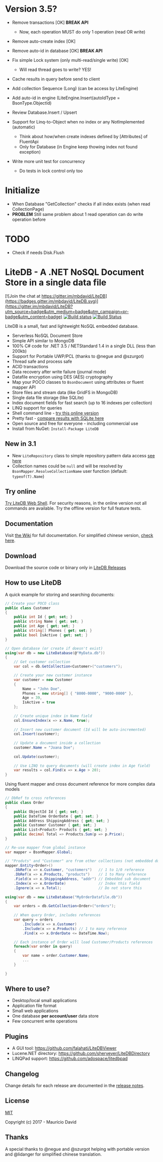 # Version 3.5?

- Remove transactions [OK] **BREAK API**
    * Now, each operation MUST do only 1 operation (read OR write)
- Remove auto-create index [OK]
- Remove auto-id in database [OK] **BREAK API**
- Fix simple Lock system (only multi-read/single write) [OK]
    * Will read thread goes to write? YES!
- Cache results in query before send to client
- Add collection Sequence (Long) (can be access by LiteEngine)
- Add auto-id in engine (LiteEngine.Insert(autoIdType = BsonType.ObjectId)
- Review Database.Insert / Upsert
- Support for Linq-to-Object when no index or any NotImplemented (automatic)
    * Think about how/when create indexes defined by [Attributes] of FluentApi
    * Only for Database (in Engine keep thowing index not found exception)
    
- Write more unit test for concurrency
    * Do tests in lock control only too

# Initialize
- When Database "GetCollection" checks if all index exists (when read CollectionPage)
- **PROBLEM** Still same problem about 1 read operation can do write operation before


    
    


# TODO
- Check if needs Disk.Flush


# LiteDB - A .NET NoSQL Document Store in a single data file

[![Join the chat at https://gitter.im/mbdavid/LiteDB](https://badges.gitter.im/mbdavid/LiteDB.svg)](https://gitter.im/mbdavid/LiteDB?utm_source=badge&utm_medium=badge&utm_campaign=pr-badge&utm_content=badge) [![Build status](https://ci.appveyor.com/api/projects/status/sfe8he0vik18m033?svg=true)](https://ci.appveyor.com/project/mbdavid/litedb) [![Build Status](https://travis-ci.org/mbdavid/LiteDB.svg?branch=master)](https://travis-ci.org/mbdavid/LiteDB)

LiteDB is a small, fast and lightweight NoSQL embedded database. 

- Serverless NoSQL Document Store
- Simple API similar to MongoDB
- 100% C# code for .NET 3.5 / NETStandard 1.4 in a single DLL (less than 200kb)
- Support for Portable UWP/PCL (thanks to @negue and @szurgot)
- Thread safe and process safe
- ACID transactions
- Data recovery after write failure (journal mode)
- Datafile encryption using DES (AES) cryptography
- Map your POCO classes to `BsonDocument` using attributes or fluent mapper API
- Store files and stream data (like GridFS in MongoDB)
- Single data file storage (like SQLite)
- Index document fields for fast search (up to 16 indexes per collection)
- LINQ support for queries
- Shell command line - [try this online version](http://www.litedb.org/#shell)
- Pretty fast - [compare results with SQLite here](https://github.com/mbdavid/LiteDB-Perf)
- Open source and free for everyone - including commercial use
- Install from NuGet: `Install-Package LiteDB`

## New in 3.1
- New `LiteRepository` class to simple repository pattern data access [see here](https://github.com/mbdavid/LiteDB/wiki/LiteRepository)
- Collection names could be `null` and will be resolved by `BsonMapper.ResolveCollectionName` user function (default:  `typeof(T).Name`)

## Try online

[Try LiteDB Web Shell](http://www.litedb.org/#shell). For security reasons, in the online version not all commands are available. Try the offline version for full feature tests.

## Documentation

Visit [the Wiki](https://github.com/mbdavid/LiteDB/wiki) for full documentation. For simplified chinese version, [check here](https://github.com/lidanger/LiteDB.wiki_Translation_zh-cn).

## Download

Download the source code or binary only in [LiteDB Releases](https://github.com/mbdavid/LiteDB/releases)

## How to use LiteDB

A quick example for storing and searching documents:

```C#
// Create your POCO class
public class Customer
{
    public int Id { get; set; }
    public string Name { get; set; }
    public int Age { get; set; }
    public string[] Phones { get; set; }
    public bool IsActive { get; set; }
}

// Open database (or create if doesn't exist)
using(var db = new LiteDatabase(@"MyData.db"))
{
	// Get customer collection
	var col = db.GetCollection<Customer>("customers");

    // Create your new customer instance
	var customer = new Customer
    { 
        Name = "John Doe", 
        Phones = new string[] { "8000-0000", "9000-0000" }, 
        Age = 39,
        IsActive = true
    };
    
    // Create unique index in Name field
    col.EnsureIndex(x => x.Name, true);
	
	// Insert new customer document (Id will be auto-incremented)
	col.Insert(customer);
	
	// Update a document inside a collection
	customer.Name = "Joana Doe";
	
	col.Update(customer);
		
	// Use LINQ to query documents (will create index in Age field)
	var results = col.Find(x => x.Age > 20);
}
```

Using fluent mapper and cross document reference for more complex data models

```C#
// DbRef to cross references
public class Order
{
    public ObjectId Id { get; set; }
    public DateTime OrderDate { get; set; }
	public Address ShippingAddress { get; set; }
    public Customer Customer { get; set; }
    public List<Product> Products { get; set; }
	public decimal Total => Products.Sum(p => p.Price);
}        

// Re-use mapper from global instance
var mapper = BsonMapper.Global;

// "Produts" and "Customer" are from other collections (not embedded document)
mapper.Entity<Order>()
    .DbRef(x => x.Customer, "customers")   // 1 to 1/0 reference
    .DbRef(x => x.Products, "products")    // 1 to Many reference
	.Field(x => x.ShippingAddress, "addr") // Embedded sub document
	.Index(x => x.OrderDate)               // Index this field
	.Ignore(x => x.Total);                 // Do not store this
            
using(var db = new LiteDatabase("MyOrderDatafile.db"))
{
    var orders = db.GetCollection<Order>("orders");
        
    // When query Order, includes references
    var query = orders
        .Include(x => x.Customer)
        .Include(x => x.Products) // 1 to many reference
        .Find(x => x.OrderDate <= DateTime.Now);

    // Each instance of Order will load Customer/Products references
	foreach(var order in query)
	{
		var name = order.Customer.Name;
		...
	}
                    
}

```

## Where to use?

- Desktop/local small applications
- Application file format
- Small web applications
- One database **per account/user** data store
- Few concurrent write operations

## Plugins

- A GUI tool: https://github.com/falahati/LiteDBViewer
- Lucene.NET directory: https://github.com/sheryever/LiteDBDirectory
- LINQPad support: https://github.com/adospace/litedbpad

## Changelog

Change details for each release are documented in the [release notes](https://github.com/mbdavid/LiteDB/releases).

## License

[MIT](http://opensource.org/licenses/MIT)

Copyright (c) 2017 - Maurício David

## Thanks

A special thanks to @negue and @szurgot helping with portable version and @lidanger for simplified chinese translation. 
